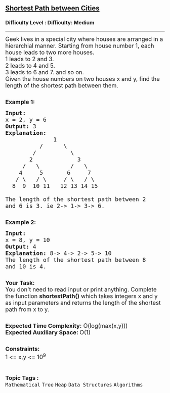 <h2><a href="https://www.geeksforgeeks.org/problems/shortest-path-between-cities/1?page=1&category=Tree&difficulty=Medium&status=unsolved,attempted&sortBy=accuracy">Shortest Path between Cities</a></h2><h3>Difficulty Level : Difficulty: Medium</h3><hr><div class="problems_problem_content__Xm_eO"><p><span style="font-size: 18px;">Geek lives in a special city where houses are arranged in a hierarchial manner. Starting from house number 1, each house leads to two more houses. &nbsp;<br>1 leads to 2 and 3.&nbsp;<br>2 leads to 4 and 5.&nbsp;<br>3 leads to 6 and 7. and so on.&nbsp;<br>Given the house numbers on two houses x and y, find the length of the shortest path between them.&nbsp;</span></p>
<p><br><span style="font-size: 18px;"><strong>Example 1:</strong></span></p>
<pre><span style="font-size: 18px;"><strong>Input:</strong>
x = 2, y = 6
<strong>Output:</strong> 3
<strong>Explanation:</strong>
              1
          /      \
        /          \
       2             3
     /   \         /   \
    4     5       6     7         
   / \   / \     / \   / \
  8  9  10 11   12 13 14 15</span>
<span style="font-size: 18px;">
The length of the shortest path between 2 
and 6 is 3. ie </span><span style="font-size: 18px;">2-&gt; 1-&gt; 3-&gt; 6.</span></pre>
<p><br><span style="font-size: 18px;"><strong>Example 2:</strong></span></p>
<pre><span style="font-size: 18px;"><strong>Input:</strong>
x = 8, y = 10
<strong>Output: </strong>4
<strong>Explanation: </strong>8-&gt; 4-&gt; 2-&gt; 5-&gt; 10
The length of the shortest path between 8 
and 10 is 4. </span></pre>
<p><br><span style="font-size: 18px;"><strong>Your Task:</strong><br>You don't need to read input or print anything. Complete the function <strong>shortestPath()</strong> which takes integers x and y as input parameters and returns the length of the shortest path from x to y.</span></p>
<p><br><span style="font-size: 18px;"><strong>Expected Time Complexity:</strong> O(log(max(x,y)))<br><strong>Expected Auxiliary Space: </strong>O(1)</span></p>
<p><br><span style="font-size: 18px;"><strong>Constraints:&nbsp;</strong><br>1 &lt;= x,y &lt;= 10<sup>9</sup></span></p></div><br><p><span style=font-size:18px><strong>Topic Tags : </strong><br><code>Mathematical</code>&nbsp;<code>Tree</code>&nbsp;<code>Heap</code>&nbsp;<code>Data Structures</code>&nbsp;<code>Algorithms</code>&nbsp;